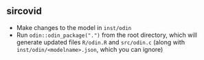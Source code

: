 ## sircovid

* Make changes to the model in `inst/odin`
* Run `odin::odin_package(".")` from the root directory, which will generate updated files `R/odin.R` and `src/odin.c` (along with `inst/odin/<modelname>.json`, which you can ignore)
